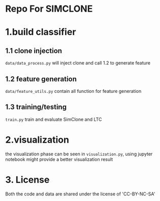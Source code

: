 # Repo For SIMCLONE

# 1.build classifier
## 1.1 clone injection
`data/data_process.py` will inject clone and call 1.2 to generate feature
## 1.2 feature generation 
`data/feature_utils.py` contain all function for feature generation 
## 1.3 training/testing
`train.py` train and evaluate SimClone and LTC

# 2.visualization
the visualization phase can be seen in `visualization.py`, using jupyter notebook might provide a better visualization result

# 3. License
Both the code and data are shared under the license of 'CC-BY-NC-SA'